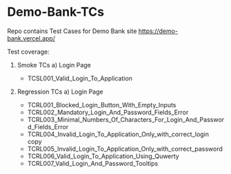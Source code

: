 # Demo-Bank-TCs

Repo contains Test Cases for Demo Bank site https://demo-bank.vercel.app/

Test coverage:

1. Smoke TCs
   a) Login Page

   - TCSL001_Valid_Login_To_Application

2. Regression TCs
   a) Login Page
   - TCRL001_Blocked_Login_Button_With_Empty_Inputs
   - TCRL002_Mandatory_Login_And_Password_Fields_Error
   - TCRL003_Minimal_Numbers_Of_Characters_For_Login_And_Password_Fields_Error
   - TCRL004_Invalid_Login_To_Application_Only_with_correct_login copy
   - TCRL005_Invalid_Login_To_Application_Only_with_correct_password
   - TCRL006_Valid_Login_To_Application_Using_Quwerty
   - TCRL007_Valid_Login_And_Password_Tooltips
